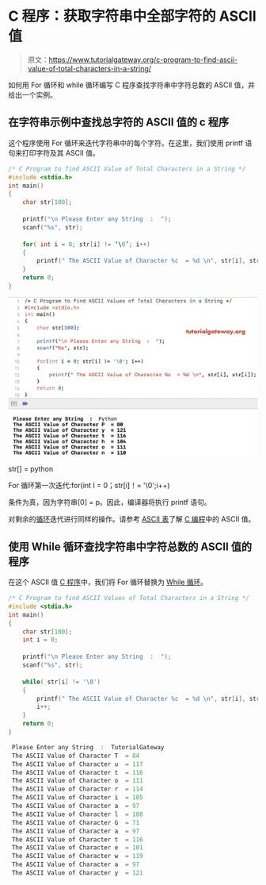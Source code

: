 # C 程序：获取字符串中全部字符的 ASCII 值

> 原文：<https://www.tutorialgateway.org/c-program-to-find-ascii-value-of-total-characters-in-a-string/>

如何用 For 循环和 while 循环编写 C 程序查找字符串中字符总数的 ASCII 值，并给出一个实例。

## 在字符串示例中查找总字符的 ASCII 值的 c 程序

这个程序使用 For 循环来迭代字符串中的每个字符。在这里，我们使用 printf 语句来打印字符及其 ASCII 值。

```c
/* C Program to find ASCII Value of Total Characters in a String */
#include <stdio.h>
int main()
{
    char str[100];

    printf("\n Please Enter any String  :  ");
    scanf("%s", str);

    for( int i = 0; str[i] != ‘\0’; i++)
    {
        printf(" The ASCII Value of Character %c  = %d \n", str[i], str[i]);
    }
    return 0;
}
```

![C Program to find ASCII Value of Total Characters in a String 1](img/3851dae7c44868b642f105b5e6a46674.png)

str[] = python

For 循环第一次迭代:for(int I = 0；str[i]！= '\0';i++)

条件为真，因为字符串[0] = p。因此，编译器将执行 printf 语句。

对剩余的[循环](https://www.tutorialgateway.org/for-loop-in-c-programming/)迭代进行同样的操作。请参考 [ASCII 表](https://www.tutorialgateway.org/ascii-table/)了解 [C 编程](https://www.tutorialgateway.org/c-programming/)中的 ASCII 值。

## 使用 While 循环查找字符串中字符总数的 ASCII 值的程序

在这个 ASCII 值 [C 程序](https://www.tutorialgateway.org/c-programming-examples/)中，我们将 For 循环替换为 [While 循环](https://www.tutorialgateway.org/while-loop-in-c/)。

```c
/* C Program to find ASCII Values of Total Characters in a String */
#include <stdio.h>
int main()
{
    char str[100];
    int i = 0;

    printf("\n Please Enter any String  :  ");
    scanf("%s", str);

    while( str[i] != '\0')
    {
        printf(" The ASCII Value of Character %c  = %d \n", str[i], str[i]);
        i++;
    }
    return 0;
}
```

```c
 Please Enter any String  :  TutorialGateway
 The ASCII Value of Character T  = 84 
 The ASCII Value of Character u  = 117 
 The ASCII Value of Character t  = 116 
 The ASCII Value of Character o  = 111 
 The ASCII Value of Character r  = 114 
 The ASCII Value of Character i  = 105 
 The ASCII Value of Character a  = 97 
 The ASCII Value of Character l  = 108 
 The ASCII Value of Character G  = 71 
 The ASCII Value of Character a  = 97 
 The ASCII Value of Character t  = 116 
 The ASCII Value of Character e  = 101 
 The ASCII Value of Character w  = 119 
 The ASCII Value of Character a  = 97 
 The ASCII Value of Character y  = 121 
```